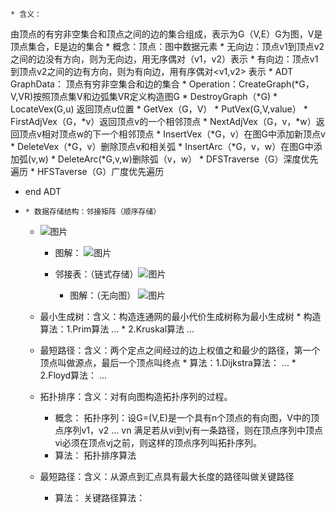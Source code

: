     * 含义：
由顶点的有穷非空集合和顶点之间的边的集合组成，表示为G（V,E）G为图，V是顶点集合，E是边的集合
    * 概念：顶点：图中数据元素
    * 无向边：顶点v1到顶点v2之间的边没有方向，则为无向边，用无序偶对（v1，v2）表示
    * 有向边：顶点v1到顶点v2之间的边有方向，则为有向边，用有序偶对<v1,v2> 表示
        * ADT GraphData：
顶点有穷非空集合和边的集合
        * Operation：CreateGraph(*G，V,VR)按照顶点集V和边弧集VR定义构造图G
        * DestroyGraph（*G)
        * LocateVex(G,u) 返回顶点u位置
        * GetVex（G，V）
        * PutVex(G,V,value）
        * FirstAdjVex（G，*v）返回顶点v的一个相邻顶点
        * NextAdjVex（G，v，*w）返回顶点v相对顶点w的下一个相邻顶点
        * InsertVex（*G，v）在图G中添加新顶点v
        * DeleteVex（*G，v）删除顶点v和相关弧
        * InsertArc（*G，v，w）在图G中添加弧(v,w)
        * DeleteArc(*G,v,w)删除弧（v，w）
        * DFSTraverse（G）深度优先遍历
        * HFSTaverse（G）广度优先遍历
* end ADT
*     * 数据存储结构：邻接矩阵（顺序存储）
    * ![图片](https://raw.staticdn.net/Navyum/imgbed/pic/IMG/cbe71fe47c852b9b47f41234d64af593.png)

        * 图解：
![图片](https://raw.staticdn.net/Navyum/imgbed/pic/IMG/14705fead5f77f462020750660afbd34.png)

        * 邻接表：（链式存储）![图片](https://raw.staticdn.net/Navyum/imgbed/pic/IMG/8e6fdc8b9562ea26b2b2ae62f7091c63.png)

            * 图解：（无向图）
![图片](https://raw.staticdn.net/Navyum/imgbed/pic/IMG/0d4aae052d6a71eea0a53abfcc0b3c87.png)

    * 最小生成树：含义：构造连通网的最小代价生成树称为最小生成树
            * 构造算法：1.Prim算法
...
            * 2.Kruskal算法
...
    * 最短路径：含义：两个定点之间经过的边上权值之和最少的路径，第一个顶点叫做源点，最后一个顶点叫终点
            * 算法：1.Dijkstra算法：
...
            * 2.Floyd算法：
...
    * 拓扑排序：含义：对有向图构造拓扑序列的过程。
        * 概念：
拓扑序列：设G=(V,E)是一个具有n个顶点的有向图，V中的顶点序列v1，v2 ... vn 满足若从vi到vj有一条路径，则在顶点序列中顶点vi必须在顶点vj之前，则这样的顶点序列叫拓扑序列。
        * 算法：
拓扑排序算法
    * 最短路径：含义：从源点到汇点具有最大长度的路径叫做关键路径
        * 算法：
关键路径算法：
